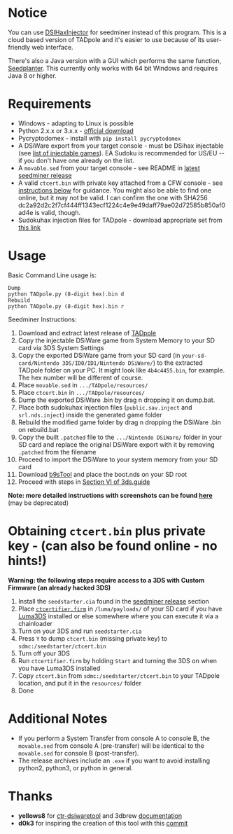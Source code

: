 # Notice
You can use [DSIHaxInjector](https://jenkins.nelthorya.net/job/DSIHaxInjector/build?delay=0sec) for seedminer instead of this program. This is a cloud based version of TADpole and it's easier to use because of its user-friendly web interface.

There's also a Java version with a GUI which performs the same function, [Seedplanter](https://github.com/knight-ryu12/Seedplanter/releases). This currently only works with 64 bit Windows and requires Java 8 or higher.
# Requirements
* Windows - adapting to Linux is possible
* Python 2.x.x or 3.x.x - [official download](https://www.python.org/downloads)
* Pycryptodomex - install with `pip install pycryptodomex`
* A DSiWare export from your target console - must be DSihax injectable (see [list of injectable games](https://3ds.hacks.guide/installing-boot9strap-(dsiware-game-injection-list))). EA Sudoku is recommended for US/EU -- if you don't have one already on the list.
* A `movable.sed` from your target console - see README in [latest seedminer release](https://github.com/zoogie/seedminer/releases/latest)
* A valid `ctcert.bin` with private key attached from a CFW console - see [instructions below](#obtaining-ctcertbin-plus-private-key) for guidance. You might also be able to find one online, but it may not be valid. I can confirm the one with SHA256 dc2a92d2c2f7cf444ff1343ecf1224c4e9e49daff79ae02d72585b850af0ad4e is valid, though.
* Sudokuhax injection files for TADpole - download appropriate set from [this link](https://github.com/YYoshi241/Sudokuhax-4-TADpole/releases/latest)

# Usage  
Basic Command Line usage is:
```
Dump
python TADpole.py (8-digit hex).bin d
Rebuild
python TADpole.py (8-digit hex).bin r
```
Seedminer Instructions:
1. Download and extract latest release of [TADpole](https://github.com/zoogie/TADpole/releases/latest)
2. Copy the injectable DSiWare game from System Memory to your SD card via 3DS System Settings
3. Copy the exported DSiWare game from your SD card (in `your-sd-card/Nintendo 3DS/ID0/ID1/Nintendo DSiWare/`) to the extracted TADpole folder on your PC. It might look like `4b4c4455.bin`, for example. The hex number will be different of course.
4. Place `movable.sed` in `.../TADpole/resources/`
5. Place `ctcert.bin` in `.../TADpole/resources/`
6. Dump the exported DSiWare .bin by drag n dropping it on dump.bat.  
7. Place both sudokuhax injection files (`public.sav.inject` and `srl.nds.inject`) inside the generated game folder
8. Rebuild the modified game folder by drag n dropping the DSiWare .bin on rebuild.bat  
9. Copy the built `.patched` file to the `.../Nintendo DSiWare/` folder in your SD card and replace the original DSiWare export with it by removing `.patched` from the filename  
10. Proceed to import the DSiWare to your system memory from your SD card
11. Download [b9sTool](https://github.com/zoogie/b9sTool/releases/latest) and place the boot.nds on your SD root
12. Proceed with steps in [Section VI of 3ds.guide](https://3ds.hacks.guide/installing-boot9strap-(dsiware-game-injection))

**Note: more detailed instructions with screenshots can be found [here](http://gbatemp.net/threads/seedminer-single-system-dsiware-injection.495685/page-41#post-7830489)** (may be deprecated)

# Obtaining `ctcert.bin` plus private key - (can also be found online - no hints!)
**Warning: the following steps require access to a 3DS with Custom Firmware (an already hacked 3DS)**
1. Install the `seedstarter.cia` found in the [seedminer release](https://github.com/zoogie/seedminer/releases/latest) section
2. Place [`ctcertifier.firm`](https://github.com/zoogie/seedminer_toolbox/tree/master/ctcertifier) in `/luma/payloads/` of your SD card if you have [Luma3DS](https://github.com/AuroraWright/Luma3DS/wiki/Optional-features#firm-payload-chainloader) installed or else somewhere where you can execute it via a chainloader
3. Turn on your 3DS and run `seedstarter.cia`
4. Press `Y` to dump `ctcert.bin` (missing private key) to `sdmc:/seedstarter/ctcert.bin`
5. Turn off your 3DS
6. Run `ctcertifier.firm` by holding `Start` and turning the 3DS on when you have Luma3DS installed
7. Copy `ctcert.bin` from `sdmc:/seedstarter/ctcert.bin` to your TADpole location, and put it in the `resources/` folder
8. Done

# Additional Notes
* If you perform a System Transfer from console A to console B, the `movable.sed` from console A (pre-transfer) will be identical to the `movable.sed` for console B (post-transfer).
* The release archives include an `.exe` if you want to avoid installing python2, python3, or python in general.

# Thanks
* **yellows8** for [ctr-dsiwaretool](https://github.com/zoogie/ctr-dsiwaretool) and 3dbrew [documentation](https://www.3dbrew.org/wiki/DSiWare_Exports)
* **d0k3** for inspiring the creation of this tool with this [commit](https://github.com/d0k3/GodMode9/commit/ec861a7bf7c162c605aea353c0b9cebe7fa80e71)

